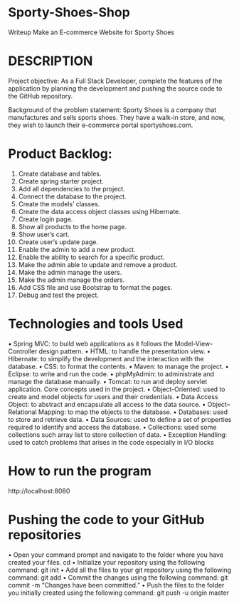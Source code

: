 # Sporty-Shoes-Shop

Writeup
Make an E-commerce Website for Sporty Shoes 
# DESCRIPTION
Project objective:
As a Full Stack Developer, complete the features of the application by planning the development and pushing the source code to the GitHub repository. 
      
Background of the problem statement:
Sporty Shoes is a company that manufactures and sells sports shoes. They have a walk-in store, and now, they wish to launch their e-commerce portal sportyshoes.com.

# Product Backlog:
1.	Create database and tables.
2.	Create spring starter project.
3.	Add all dependencies to the project.
4.	Connect the database to the project.
5.	Create the models’ classes.
6.	Create the data access object classes using Hibernate.
7.	Create login page.
8.	Show all products to the home page.
9.	Show user’s cart.
10.	Create user’s update page.
11.	Enable the admin to add a new product.
12.	Enable the ability to search for a specific product.
13.	Make the admin able to update and remove a product.
14.	Make the admin manage the users.
15.	Make the admin manage the orders.
16.	Add CSS file and use Bootstrap to format the pages.
17.	Debug and test the project.


# Technologies and tools Used
• Spring MVC: to build web applications as it follows the Model-View-Controller design pattern.
• HTML: to handle the presentation view.
• Hibernate: to simplify the development and the interaction with the database.
• CSS: to format the contents.
• Maven: to manage the project.
• Eclipse: to write and run the code.
• phpMyAdmin: to administrate and manage the database manually.
• Tomcat: to run and deploy servlet application.
Core concepts used in the project.
• Object-Oriented: used to create and model objects for users and their credentials.
• Data Access Object: to abstract and encapsulate all access to the data source.
• Object–Relational Mapping: to map the objects to the database.
• Databases: used to store and retrieve data.
• Data Sources: used to define a set of properties required to identify and access the database.
• Collections: used some collections such array list to store collection of data.
• Exception Handling: used to catch problems that arises in the code especially in I/O blocks
 
# How to run the program
http://localhost:8080
# Pushing the code to your GitHub repositories
•	Open your command prompt and navigate to the folder where you have created your files.
cd <folder path>
•	Initialize your repository using the following command:
git init
•	Add all the files to your git repository using the following command:
git add 
•	Commit the changes using the following command:
git commit   -m “Changes have been committed.”
•	Push the files to the folder you initially created using the following command:
git push -u origin master

